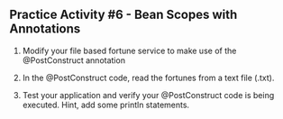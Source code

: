 ## Practice Activity #6 - Bean Scopes with Annotations  

1. Modify your file based fortune service to make use of the @PostConstruct annotation

2. In the @PostConstruct code, read the fortunes from a text file (.txt).

3. Test your application and verify your @PostConstruct code is being executed. Hint, add some println statements.     
